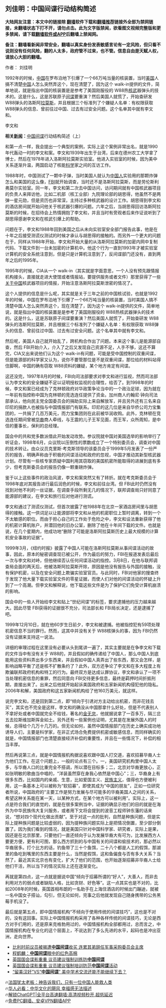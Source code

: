  <!-- 面包屑导航 --> <h2>刘佳明：中国间谍行动结构简述</h2> <p class="notice"><b>大陆网友注意：本文中的链接除 <a href="https://github.com/bannedbook/fanqiang" >翻墙</a>软件下载和<a href="https://github.com/killgcd/justmysocks/blob/master/README.md">翻墙推荐</a>链接外全部为禁网链接，未翻墙状态下打不开，请勿点击。此为文字版禁闻，欲看图文视频完整版和更多禁闻，请下载<a href="https://github.com/bannedbook/fanqiang">翻墙软件或APP</a>后翻墙上禁闻网。</p><p>备注：翻墙看新闻非常安全，翻墙以真实身份发表敏感言论有一定风险，但只看不说则没有任何风险，翻的人太多，政府管不过来，也不管。信息自由是天赋人权，请放心大胆的翻墙。</b></p>  <div class="entry"> <p>作者： 刘佳明</p> <p id="summary">1992年的时候，<span class='wp_keywordlink_affiliate'><a href="https://www.bannedbook.org/" title="中国" target="_blank">中国</a></span>在罗布泊地下引爆了一个66万吨当量的核装置，当时<a href="https://www.bannedbook.org/bnews/tag/%e7%be%8e%e5%9b%bd/" class="st_tag internal_tag" rel="tag" title="标签 美国 下的日志">美国</a>人搞不清楚<a href="https://www.bannedbook.org/bnews/tag/%E4%B8%AD%E5%9B%BD/" class="st_tag internal_tag" rel="tag" title="标签 中国 下的日志">中国</a>人怎么突然弄这个，现在清楚了，因为这个 walk-in提供的文件，简单地说，就是指出中国的核装置是是参考了美国刚服役的 W88热<a href="https://www.bannedbook.org/bnews/tag/%E6%A0%B8%E6%AD%A6/" class="st_tag internal_tag" rel="tag" title="标签 核武 下的日志">核武</a>器弹头的技术的。这是什么，这是苏联原子<a href="https://www.bannedbook.org/bnews/tag/%e9%97%b4%e8%b0%8d/" class="st_tag internal_tag" rel="tag" title="标签 间谍 下的日志">间谍</a>要重演？然后美国人就慌了，开始查研发 W88弹头的洛斯阿<a href="https://www.bannedbook.org/bnews/tag/%E6%8B%89%E8%8E%AB%E6%96%AF/" class="st_tag internal_tag" rel="tag" title="标签 拉莫斯 下的日志">拉莫斯</a>，并且根据三个标准列了个嫌疑人名单：有权限获取 W88弹头的信息、曾前往过中国、过去有过安全问题。这个名单其中就有李文和。</p> <p id="conimg">李文和</p> <p><strong>相关<span class='wp_keywordlink_affiliate'><a href="https://www.bannedbook.org/" title="新闻">新闻</a></span>：</strong><a href="https://www.bannedbook.org/bnews/tag/%e4%b8%ad%e5%9b%bd%e9%97%b4%e8%b0%8d/" class="st_tag internal_tag" rel="tag" title="标签 中国间谍 下的日志">中国间谍</a>行动结构简述（上）</p> <p>和第一点一样，我会提出一个典型的案例，实际上这个案例非常出名，就是1990年代轰动一时的李文和案。李文和1939年出生于台湾，后来在德州农工大学拿了博士，然后在1978年进入洛斯阿拉莫斯实验室。他进入实验室的时候，因为美中关系逐渐升温，两国启动了核能<span class='wp_keywordlink'><a href="https://www.bannedbook.org/forum11/topic309.html" title="禁片：“科学”的棍子" target="_blank">科学</a></span>家之间的互访工作。</p> <p>1988年时，中国测试了一颗中子弹，当时美国人就认为<a href="https://www.bannedbook.org/bnews/tag/%e4%b8%ad%e5%9b%bd%e4%ba%ba/" class="st_tag internal_tag" rel="tag" title="标签 中国人 下的日志">中国人</a>实验用的那颗炸弹怎么和美国的这么像，<a href="https://www.bannedbook.org/bnews/tag/fbi/" class="st_tag internal_tag" rel="tag" title="标签 FBI 下的日志">FBI</a>就开始调查，当时还不是洛斯阿拉莫斯，而是劳伦斯利弗莫尔实验室。同一年，李文和第二次去中国访问，访问期间就有中国核武器项目的负责人来拜访他，比如二机部（核工业部）九院理论部的胡思得，他虽然不是两弹一星元勋，但是资历也非常深，主持过多种核武器的设计工作。胡思得到李文和的酒店房间就开始问他关于核武器引爆的问题。六年之后，当胡思得回访洛斯阿拉莫斯的时候，在招待会上热情拥抱了李文和，并且当时有旁观者后来作证说听到了胡思得感谢李文和在核武引爆上的帮助。</p> <p>问题在于，李文和1988年回到美国之后从未向实验室安全部门报告此事，他是在十年之后接受测谎仪测试的时候才承认与胡思得的接触的。而另外一个更大的问题在于，同样从1988年开始，李文和开始大量的从洛斯阿拉莫斯的加密内网中复制代码、下载文件到一台未加密的计算机中。他这个行为一直到1993年才被实验室计算机的安全系统注意到，但是只是计算机注意到了，反间谍部门还没有，直到两年之后的1995年。</p> <p>1995年的时候，CIA从一个 walk-in（其实就是字面意思，一个人没有预先跟情报机构接头，直接就走进大使馆或者情报站，要提供服务或者文件）那里获得了一些<span class='wp_keywordlink'><a href="https://www.bannedbook.org/forum2/topic19.html" title="关于中国的一百个常识" target="_blank">关于中国</a></span>核武器项目的情报，开始注意洛斯阿拉莫斯泄密的情况了。</p> <p>这个人提供的信息是什么呢，其实就是关于三年之前的中国核试验，也就是1992年的时候，中国在罗布泊地下引爆了一个66万吨当量的核装置，当时美国人搞不清楚中国人怎么突然弄这个，现在清楚了，因为这个 walk-in提供的文件，简单地说，就是指出中国的核装置是是参考了美国刚服役的 W88热核武器弹头的技术的。这是什么，这是苏联原子间谍要重演？然后美国人就慌了，开始查研发 W88弹头的洛斯阿拉莫斯，并且根据三个标准列了个嫌疑人名单：有权限获取 W88弹头的信息、曾前往过中国、过去有过安全问题。这个名单其中就有李文和。</p> <p>然后呢，美国人自己就开始乱了，跨机构合作出了问题。本来这个事儿是能源部自查，然后 FBI开始介入，介入了之后又发现自己资源不足，人手不够，这还不算完，CIA又出来说他们认为这个 walk-in有问题，可能是受中国控制的双重间谍，但是能源部的科学家又认为，说你不要管那位是不是双重间谍，那位给的材料站得住脚啊，中国的确有窃取 W88资料的嫌疑，某个地方肯定有间谍。</p> <p>这还没完，1997年8月的时候，FBI向司法部要求对李文和进行监视，然而司法部认为李文和的安全嫌疑不足以证明授权监视的合理性，给否了。到1998年的时候，李文和案已经成为了克林顿政府对华政策争论当中的一个政治足球，因为就在一年前有指控称中国为克林顿的竞选连任提供了资金。加州商人约翰尼·钟向司法部承认，他向民主党全国委员会的捐助实际上来自解放军，并且另外还有三名来自印尼的捐款人也被指与中国情报部门有联系。印尼的这几位是来自华侨公司力宝集团的，一共捐了几百万美元，而力宝集团则在此前被华润收购。此外，克林顿在竞选连任期间曾被<a href="https://www.bannedbook.org/bnews/tag/%e5%8d%8e%e8%a3%94/" class="st_tag internal_tag" rel="tag" title="标签 华裔 下的日志">华裔</a>商人牵线，与王震的儿子王军见面，而王军，众所周知，是中信的董事长，保利的总经理。</p> <p>国会中的共和党多数派借此开始发动攻势。参议院就中国对美国选举的影响举行了听证会，1998年6月，众议院以压倒性的票数成立了一个特别委员会，调查对中国的技术转让。由众议员克里斯·考克斯领导的该委员会于1999年5月发表了一份严厉的报告，明确声称由于积极的间谍活动和政府的忽视，中国才推动其新型核武器计划。尽管有一些核专家质疑中国利用其窃取的美国机密所能取得的进展到底有多少，但考克斯委员会的报告仍像一颗重磅炸弹。</p>  <p>鉴于以上这些事件的政治风波，李文和案突然又有了转折。就在考克斯委员会于1998年底对其报告进行最后润色的时候，李文和前往台湾。但 FBI此时仍然没有找到对他不利的一丝证据，在调查手段所剩无几的情况下，联邦调查局只好同意了能源部的建议，在李文和旅行后对他进行测谎。</p> <p>李文和通过了测谎仪测试，但首次披露了他1988年在北京一家酒店房间里与胡思得的接触。这一供词足以让能源部将李文和从他的机密职位上暂时调离，转到一个不太敏感的职位。而由于担心自己的工作处于危险之中，李文和设法重新获得了他的机密计算机账户，并潜回他的旧办公室，删除了他在十年间下载的文件。也就是说，在几个星期内，他成功地“删除了可能是洛斯阿拉莫斯历史上最大规模的计算机安全事故的证据”。</p> <p>1999年3月，《纽约时报》披露了中国人可能在洛斯阿拉莫斯从事间谍活动的故事，因此，原本的秘密调查现已被公开，作为最后的努力，FBI在报道发表后最后一次与李文和对峙，但他继续否认任何间谍活动的指控。3月8日，在他与联邦调查局会面的两天后，他被洛斯阿拉莫斯开除，原因是他没有报告与外国的接触，没有保护机密，以及在安全问题上欺骗实验室官员。与此同时，FBI对他家的搜查终于发现了他大量下载实验室文件的零星证据，而使人们对他的间谍活动的怀疑上升到了一个高潮。但李文和解释说，他下载这些文件是为了保护它们免受计算机崩溃的影响。</p> <p>国会中的一些人开始给李文和贴上“世纪间谍”的标签，要求逮捕他的压力越来越大。因此尽管 FBI获得的证据很不充分，司法部长和 FBI局长决定，还是逮捕了吧。</p> <p>1999年12月10日，就在他60岁生日前夕，李文和被逮捕。他被指控犯有59项处理机密信息不当的罪行。然而，这其中并没有关于 W88核弹头的事，因为 FBI仍然没有证据来支持这一说法。</p> <p>详细的审理过程在这里没有必要从头到尾讲一遍了，其实主要就是在争李文和下载的文件当中有没有关于 W88的，并且假如的确传递给了中国人，那么中国人到底能用这些资料弄出多少东西来，并且假如中国人真弄出了些东西，那又会怎样，是影响战略平衡了还是核不扩散条约了？此外，双方还争论了李文和在多大程度上有欺骗联邦政府机构和特工的行为。最终双方是达成认罪协议，李文和承认了一项不当处理机密信息的重罪，然后同意向 FBI交待更多信息，最终是羁押时间折抵刑期，直接出来了。出来之后他就开始起诉美国政府和五家新闻机构侵犯他的隐私。2006年和解，美国政府和这五家新闻机构给了他160万美元，就这样。</p>  <p>说完李文和，还是回到第二点，即“倾向于引诱对方主动给出机密，而非花钱去买”，其实也不完全是这样，李文和的确没从中国那拿什么好处，但是不代表别人不拿好处或者中国就完全不给钱，著名的<span class='wp_keywordlink'><a href="https://www.bannedbook.org/forum2/topic1259.html" title="周谨予：我的丈夫金无怠之死" target="_blank">金无怠</a></span>，他就据说拿了一百多万，隔三岔五去拉斯维加斯挥金如土。另外还有一些案例也证明，尤其是在发展外国人的时候，总得给个几万十几万的。但无论如何，虽然中国情报部门在历史上确实成功地诱导人们，主要是科学家，在非正式场合免费提供机密或敏感信息，而同样确实的就是，中国情报部门也清楚直接经济补偿的重要性，并且在一些情况下，补偿的相当丰厚。</p> <p>然后再说第三点，就是中国情报机构据说喜欢跟中国人打交道，喜欢招募华裔人士为他们工作。在这个问题上，一般的论点有三个。一，美国研究机构里中国人太多，与华裔人口的比重完全不搭调，所以潜在目标多；二，北京对华裔更放心，正如张明敏的歌曲当中唱的，“洋装虽然穿在身我心依然是中国心”；三，华裔身上有很多东西，比如国内的亲戚、生意，比如爱国主义、<span class='wp_keywordlink'><a href="https://www.bannedbook.org/forum11/topic333.html" title="禁片：民族主义和三座大山" target="_blank">民族主义</a></span>，值得也方便被利用，这一条基本上可以被称为“软招募”，即使其成为&#8221;中国的朋友&#8221;，正如一位研究者所说，中国政府的“主要工作是努力发展与尽可能多的华裔美国人之间的关系，希望这种关系能在某一天，以某种方式，在某个地方可以被利用”。实际上，这一点是符合我们的直觉的，就是在很多案例当中，证据的确显示他们的目的就是在海外为中华民族伟大复兴服务，或者用下文将会提到的波音工程师钟东藩的话来说，“想对四个现代化做出贡献”。至于对这一点的批判，自然是种族问题，但是实际上提种族问题是比较虚弱的，因为提种族问题实际上是把情况倒置，至少部分倒置了。因为我们看到的情况，就是美国只针对中国科学家、研究者，实际上是果，因还是在北京那里，只要他们一直还倾向于认为发展华裔大有可为，比发展西方人要更方便，更有利可图，那么西方抓到的与中国有关的间谍和偷技术的，那必然以华裔居多。打个比方的话，钓鱼带了三十个鱼饵，二十八个都是人工的假饵，那湖里的鱼吃到嘴里的东西主要是什么，当然是假饵，这和鱼偏食与否有多大关系？当然了，最近其实北京也有变化，扩大了他们的范围，也开始逐渐招募非华裔人士给他们干活，所以当下的情况实际上还在逐渐变化。</p> <p>再就是第四点，这一点就是据说中国“倾向于招募所谓的“好人”，大善人，而非去利用对方的弱点或者缺陷人格，比如贪财、好色等”。这一点其实也是不对的，比如2008年的时候，英国首相布朗的一名助手在上海住酒店的时候出门蹦迪，就被一名中国女子搭讪，勾引，但无论如何，完事之后他就发现自己随身携带的公务黑莓手机没了。</p> <p>最后就是第五点，即中国情报机构“不倾向于使用传统的间谍技巧”，这也是不对的，没有这回事。实际上中国情报机构采用了各种各样传统的间谍技巧，无论是西方对手们用的，还是原来克格勃用过的，中国情报机构全部都用过，总而言之，中国情报机构在专业化的这个层面上，不说达到了多么先进的水平，起码也是冲出亚洲，走向世界。</p> <!--<div id="taboola-mid-1"></div>--><ul class='op-related-articles' title='相关阅读'> <li><a href='https://www.bannedbook.org/bnews/headline/20231222/1977684.html' target='_blank'>比利时前议员被揭遭<b>中国间谍</b>收买 连累其弟辞任军事采购委员会主席</a></li> <li><a href='https://www.bannedbook.org/bnews/baitai/20231119/1963173.html' target='_blank'>程鹤麟：<b>中国间谍</b>眼中的红色高棉</a></li> <li><a href='https://www.bannedbook.org/bnews/headline/20231031/1954772.html' target='_blank'>英国国会谍影重重 议员建议强制训练防<b>中国间谍</b></a></li> <li><a href='https://www.bannedbook.org/bnews/ssgc/20231031/1954578.html' target='_blank'>英国国会谍影重重 议员建议强制培训防范<b>中国间谍</b>活动</a></li> <li><a href='https://www.bannedbook.org/bnews/baitai/20231010/1944850.html' target='_blank'>“留美汉奸”VS“<b>中国间谍</b>” 美中学术交流还能不能继续下去？</a></li> </ul> <p class="texttj"> 🔥<a href="https://www.bannedbook.org/bnews/ssgc/20230219/1850782.html" target="_blank">法国犹太老板：神告诉我们，只有一位中国人能救人类</a><br/> 🔥<a href="https://www.bannedbook.org/bnews/comments/20220220/1694796.html" target="_blank">华人必看：中华文化的飓风 幸福感无法描述</a><br/> 🔥<a href="https://github.com/bannedbook/fanqiang/wiki/V2ray%E6%9C%BA%E5%9C%BA" target="_blank">解锁ChatGPT|全平台高速翻墙:高清视频秒开,超低延迟</a><br/> 🔥<a href="https://github.com/bannedbook/fanqiang/wiki/%E7%A6%81%E9%97%BB%E7%BD%91%E5%AE%89%E5%8D%93%E7%BF%BB%E5%A2%99%E6%96%B0%E9%97%BBAPP" target="_blank">免费PC翻墙、安卓VPN翻墙APP</a><br/> </p><p class="src-info"> </p> <a name='sharetosocial'></a> <div style="margin-bottom:5px;padding-bottom:5px;clear:both"> <div id="archive-pix-1" class="banner-ads"> <!-- AuctionX Display platform tag START --> <div id="27602x728x90x621x_ADSLOT1" clicktrack="%%CLICK_URL_ESC%%"></div>  <!-- AuctionX Display platform tag END --> </div> <div id="archive-pix-2" class="banner-ads"> <!-- AuctionX Display platform tag START --> <div id="27556x300x250x621x_ADSLOT1" clicktrack="%%CLICK_URL_ESC%%" style="margin:0 auto;text-align:center"></div>  <!-- AuctionX Display platform tag END --> </div> </div>  <div id="archive-pix-1" class="banner-ads"> <!-- AuctionX Display platform tag START --> <div id="27603x728x90x621x_ADSLOT1" clicktrack="%%CLICK_URL_ESC%%"></div>  <!-- AuctionX Display platform tag END --> </div> </div><!--END ENTRY--> 